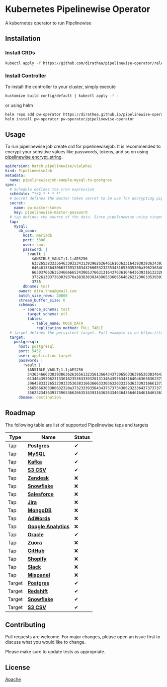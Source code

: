 # Kubernetes Pipelinewise Operator

A kubernetes operator to run Pipelinewise

## Installation

### Install CRDs

```bash
kubectl apply -f https://github.com/dirathea/pipelinewise-operator/releases/download/v0.0.1/crd.yaml
```

### Install Controller

To install the controller to your cluster, simply execute

```bash
kustomize build config/default | kubectl apply -f -
```

or using helm

```bash
helm repo add pw-operator https://dirathea.github.io/pipelinewise-operator
helm install pw-operator pw-operator/pipelinewise-operator
```

## Usage

To run pipelinewise job create crd for pipelinewisejob. It is recommended to encrypt your sensitive values like passwords, tokens, and so on using [pipelinewise encrypt_string](https://transferwise.github.io/pipelinewise/user_guide/encrypting_passwords.html).

```yaml
apiVersion: batch.pipelinewise/v1alpha1
kind: PipelinewiseJob
metadata:
  name: pipelinewisejob-sample-mysql-to-postgres
spec:
  # Schedule defines the cron expression
  schedule: "*/2 * * * *"
  # Secret defines the master token secret to be use for decrypting pipelinewise string. You need to create kubernete secret first.
  secret:
    name: pw-master-token
    key: pipelinewise-master-password
  # tap defines the source of the data. Since pipelinewise using singer.io, this fields describe the singer tap
  tap:
    mysql:
      db_conn:
        host: mariadb
        port: 3306
        user: root
        password: |
          !vault |
            $ANSIBLE_VAULT;1.1;AES256
            63326538333564633932343139396262646161636331643930393634393564656663303234623630
            6464613364306637393230343266653232353431653035300a396236346536653366336633323961
            66303766363534666665343065376631316437636164643639316132326538353264623733616233
            3732613037363039370a383838383438653366656462623230633530393331326333373937313566
            3735
        dbname: test
      owner: dira.thea@gmail.com
      batch_size_rows: 20000
      stream_buffer_size: 0
      schemas:
        - source_schema: test
          target_schema: etl
          tables:
            - table_name: MOCK_DATA
              replication_method: FULL_TABLE
  # target defines the persistent target. Full example is on https://transferwise.github.io/pipelinewise/connectors/targets.html
  target:
    postgresql:
      host: postgresql
      port: 5432
      user: application-target
      password: |
        !vault |
          $ANSIBLE_VAULT;1.1;AES256
          34363466633039386362636561323561366434373065633639653638346438383566383035643966
          6134643930623133616235363339326131346439363431640a636363623737386661326435383435
          39643833326532393335363831663666333036326333363633393166613737333333663239363034
          3665666363306632320a373233393564343737373430623233643737373732633938343263306166
          35623234363937396536626635343931636263346364366461646164653630336163
      dbname: destination
```

## Roadmap

The following table are list of supported Pipelinewise taps and targets

| Type      | Name       | Status |
|-----------|------------|-------|
| Tap       | **[Postgres](https://github.com/transferwise/pipelinewise-tap-postgres)** | ✔ |
| Tap       | **[MySQL](https://github.com/transferwise/pipelinewise-tap-mysql)** | ✔ |
| Tap       | **[Kafka](https://github.com/transferwise/pipelinewise-tap-kafka)** | ✔ |
| Tap       | **[S3 CSV](https://github.com/transferwise/pipelinewise-tap-s3-csv)** | ✔ |
| Tap       | **[Zendesk](https://github.com/singer-io/tap-zendesk)** | ❌ |
| Tap       | **[Snowflake](https://github.com/transferwise/pipelinewise-tap-snowflake)** | ❌ |
| Tap       | **[Salesforce](https://github.com/singer-io/tap-salesforce)** | ❌ |
| Tap       | **[Jira](https://github.com/singer-io/tap-jira)** | ❌ |
| Tap       | **[MongoDB](https://github.com/transferwise/pipelinewise-tap-mongodb)** | ❌ |
| Tap       | **[AdWords](https://github.com/singer-io/tap-adwords)** | ❌ |
| Tap       | **[Google Analytics](https://github.com/transferwise/pipelinewise-tap-google-analytics)** | ❌ |
| Tap       | **[Oracle](https://github.com/transferwise/pipelinewise-tap-oracle)** | ✔ |
| Tap       | **[Zuora](https://github.com/transferwise/pipelinewise-tap-zuora)** | ❌ |
| Tap       | **[GitHub](https://github.com/singer-io/tap-github)** | ❌ |
| Tap       | **[Shopify](https://github.com/singer-io/tap-shopify)** | ❌ |
| Tap       | **[Slack](https://github.com/transferwise/pipelinewise-tap-slack)** | ❌ |
| Tap       | **[Mixpanel](https://github.com/transferwise/pipelinewise-tap-mixpanel)** | ❌ |
| Target    | **[Postgres](https://github.com/transferwise/pipelinewise-target-postgres)** | ✔ |
| Target    | **[Redshift](https://github.com/transferwise/pipelinewise-target-redshift)** | ✔ |
| Target    | **[Snowflake](https://github.com/transferwise/pipelinewise-target-snowflake)** | ✔ |
| Target    | **[S3 CSV](https://github.com/transferwise/pipelinewise-target-s3-csv)** | ✔ |

## Contributing
Pull requests are welcome. For major changes, please open an issue first to discuss what you would like to change.

Please make sure to update tests as appropriate.

## License
[Apache](LICENSE)